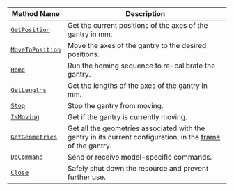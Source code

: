 <!-- prettier-ignore -->
Method Name | Description
----------- | -----------
[`GetPosition`](/components/gantry/#getposition) | Get the current positions of the axes of the gantry in mm.
[`MoveToPosition`](/components/gantry/#movetoposition) | Move the axes of the gantry to the desired positions.
[`Home`](/components/gantry/#home) | Run the homing sequence to re-calibrate the gantry.
[`GetLengths`](/components/gantry/#getlengths) | Get the lengths of the axes of the gantry in mm.
[`Stop`](/components/gantry/#stop) | Stop the gantry from moving.
[`IsMoving`](/components/gantry/#ismoving) | Get if the gantry is currently moving.
[`GetGeometries`](/components/gantry/#getgeometries) | Get all the geometries associated with the gantry in its current configuration, in the [frame](/services/frame-system/) of the gantry.
[`DoCommand`](/components/gantry/#docommand) | Send or receive model-specific commands.
[`Close`](/components/gantry/#close) | Safely shut down the resource and prevent further use.
